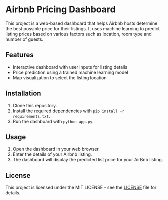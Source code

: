 # Airbnb Pricing Dashboard

This project is a web-based dashboard that helps Airbnb hosts determine the best possible price for their listings. It uses machine learning to predict listing prices based on various factors such as location, room type and number of guests.

## Features

- Interactive dashboard with user inputs for listing details
- Price prediction using a trained machine learning model
- Map visualization to select the listing location

## Installation

1. Clone this repository.
2. Install the required dependencies with `pip install -r requirements.txt`.
3. Run the dashboard with `python app.py`.

## Usage

1. Open the dashboard in your web browser.
2. Enter the details of your Airbnb listing.
3. The dashboard will display the predicted list price for your AirBnb listing.

## License

This project is licensed under the MIT LICENSE - see the [LICENSE](LICENSE) file for details.
